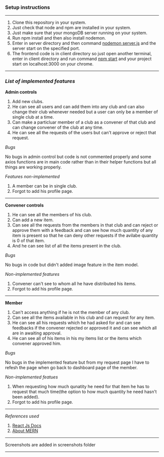 ### Setup instructions

-------------------------------------

1. Clone this repository in your system.
2. Just check that node and npm are installed in your system.
3. Just make sure that your mongoDB server running on your system.
4. Run npm install and then also install nodemon.
5. Enter in server directory and then command <u>nodemon server.js</u> and the server start on the specified port.
6. The frontend code is in client directory so just open another terminal, enter in client directory and run command <u>npm start</u> and your project start on localhost:3000 on your chrome.

----------------------------------------------------


### _List of implemented features_

**Admin controls**
1. Add new clubs.
2. He can see all users and can add them into any club and can also change their club whenever needed but a user can only be a member of single club at a time.
3. Can make a particluar member of a club as a convener of that club and can change convener of the club at any time.
4. He can see all the requests of the users but can't approve or reject that request.

*Bugs*

No bugs in admin control but code is not commented properly and some axios functions are in main code rather than in their helper functions but all things are working properly.

*Features non-implemented*
  
1. A member can be in single club.
2. Forgot to add his profile page.

--------------------------------------------------
**Convener controls**
1. He can see all the members of his club.
2. Can add a new item.
3. Can see all the requests from the members in that club and can reject or approve them with a feedback and can see how much quantity of any item is present so that he can deny other requests if the avilabe quantity is 0 of that item.
4. And he can see list of all the items present in the club.

*Bugs*

No bugs in code but didn't added image feature in the item model.

*Non-implemented features*

1. Convener can't see to whom all he have distributed his items.
2. Forgot to add his profile page.

---------------------------------------------------
**Member**

1. Can't access anything if he is not the member of any club.
2. Can see all the items available in his club and can request for any item.
3. He can see all his requests which he had asked for and can see feedbacks if the convener rejected or approved it and can see which all are in awaiting approval.
4. He can see all of his items in his my items list or the items which convener approved him.

*Bugs*

No bugs in the implemented feature but from my request page I have to refesh the page when go back to dashboard page of the member.

*Non-implemented featues*

1. When requesting how much qunatity he need for that item he has to request that much time(the option to how much quantity he need hasn't been added).
2. Forgot to add his profile page.

-------------------------------------------------

*References used*

1. [React Js Docs](https://reactjs.org/)
2. [About MERN](https://blog.logrocket.com/mern-stack-tutorial/)

----------------------------------------------------

Screenshots are added in screenshots folder

----------------------------------------------------
